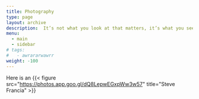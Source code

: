 ```yaml
---
title: Photography
type: page
layout: archive
description:  It’s not what you look at that matters, it’s what you see. - Henry David Thoreau
menu:
  - main
  - sidebar
# tags:
#   - awrararwawrr
weight: -100
---
```

Here is an {{< figure src="https://photos.app.goo.gl/dQ8LepwEGxpWw3w57" title="Steve Francia" >}}

